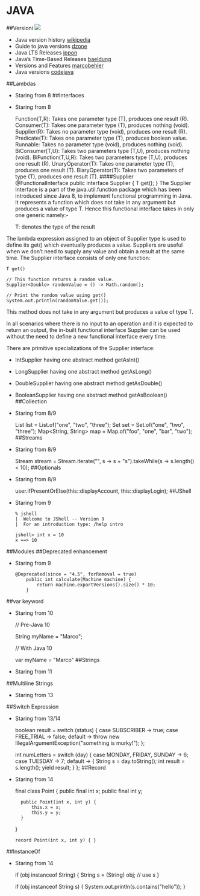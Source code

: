 JAVA
======================
##Versioni
![](/Users/gac/Documents/IdeaProjects/Operativi/Vaadflow14/doc/oracle.png)


- Java version history [wikipedia](https://en.wikipedia.org/wiki/Java_version_history)
- Guide to java versions [dzone](https://dzone.com/articles/a-guide-to-java-versions-and-features)
- Java LTS Releases [ippon](https://blog.ippon.tech/comparing-java-lts-releases/)
- Java’s Time-Based Releases [baeldung](https://www.baeldung.com/java-time-based-releases)
- Versions and Features [marcobehler](https://www.marcobehler.com/guides/a-guide-to-java-versions-and-features)
- Java versions [codejava](https://www.codejava.net/java-se/java-se-versions-history)

##Lambdas
- Staring from 8
##Interfaces
- Staring from 8

     
     Function(T,R): Takes one parameter type (T), produces one result (R).
     Consumer(T): Takes one parameter type (T), produces nothing (void).
     Supplier(R): Takes no parameter type (void), produces one result (R).
     Predicate(T): Takes one parameter type (T), produces boolean value.
     Runnable: Takes no parameter type (void), produces nothing (void).
     BiConsumer(T,U): Takes two parameters type (T,U), produces nothing (void).
     BiFunction(T,U,R): Takes two parameters type (T,U), produces one result (R).
     UnaryOperator(T): Takes one parameter type (T), produces one result (T).
     BiaryOperator(T): Takes two parameters of type (T), produces one result (T).
####Supplier      
    @FunctionalInterface
    public interface Supplier<T> {
        T get();
    }
The Supplier Interface is a part of the java.util.function package which has been introduced since Java 8, to implement functional programming in Java. It represents a function which does not take in any argument but produces a value of type T. Hence this functional interface takes in only one generic namely:-

    T: denotes the type of the result

The lambda expression assigned to an object of Supplier type is used to define its get() which eventually produces a value. Suppliers are useful when we don’t need to supply any value and obtain a result at the same time. The Supplier interface consists of only one function:
    
    T get()
    
    // This function returns a random value. 
    Supplier<Double> randomValue = () -> Math.random(); 
  
    // Print the random value using get() 
    System.out.println(randomValue.get());     
    

This method does not take in any argument but produces a value of type T.

In all scenarios where there is no input to an operation and it is expected to return an output, the in-built functional interface Supplier<T> can be used without the need to define a new functional interface every time.

There are primitive specializations of the Supplier interface:
- IntSupplier having one abstract method getAsInt()
- LongSupplier having one abstract method getAsLong()
- DoubleSupplier having one abstract method getAsDouble()
- BooleanSupplier having one abstract method getAsBoolean()
##Collection
- Staring from 8/9


    List<String> list = List.of("one", "two", "three");
    Set<String> set = Set.of("one", "two", "three");
    Map<String, String> map = Map.of("foo", "one", "bar", "two");
##Streams
- Staring from 8/9


    Stream<String> stream = Stream.iterate("", s -> s + "s").takeWhile(s -> s.length() < 10);
##Optionals
- Staring from 8/9


    user.ifPresentOrElse(this::displayAccount, this::displayLogin);
##JShell
- Staring from 9

      % jshell
      |  Welcome to JShell -- Version 9
      |  For an introduction type: /help intro

      jshell> int x = 10
      x ==> 10
      
##Modules
##Deprecated enhancement
- Staring from 9

      @Deprecated(since = "4.5", forRemoval = true)
          public int calculate(Machine machine) {
    	      return machine.exportVersions().size() * 10;
    	  }
    	  

##var keyword
- Staring from 10


    // Pre-Java 10

    String myName = "Marco";

    // With Java 10

    var myName = "Marco"
##Strings
- Staring from 11

##Multiline Strings
- Staring from 13

##Switch Expression
- Staring from 13/14

    
    boolean result = switch (status) {
        case SUBSCRIBER -> true;
        case FREE_TRIAL -> false;
        default -> throw new IllegalArgumentException("something is murky!");
    };    
   
    int numLetters = switch (day) {
        case MONDAY, FRIDAY, SUNDAY -> 6;
        case TUESDAY                -> 7;
        default      -> {
          String s = day.toString();
          int result = s.length();
          yield result;
        }
    };
##Record
- Staring from 14

    final class Point {
        public final int x;
        public final int y;    

        public Point(int x, int y) {
            this.x = x;
            this.y = y;
        }
    }
    
      record Point(int x, int y) { }
##InstanceOf      
- Staring from 14
    
    
    if (obj instanceof String) {
        String s = (String) obj;
        // use s
    }
    
    if (obj instanceof String s) {
        System.out.println(s.contains("hello"));
    }